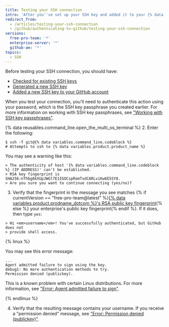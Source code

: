 ```yaml
---
title: Testing your SSH connection
intro: 'After you''ve set up your SSH key and added it to your {% data variables.product.product_name %} account, you can test your connection.'
redirect_from:
  - /articles/testing-your-ssh-connection
  - /github/authenticating-to-github/testing-your-ssh-connection
versions:
  free-pro-team: '*'
  enterprise-server: '*'
  github-ae: '*'
topics:
  - SSH
---
```

Before testing your SSH connection, you should have:
- [Checked for existing SSH keys](/articles/checking-for-existing-ssh-keys)
- [Generated a new SSH key](/articles/generating-a-new-ssh-key-and-adding-it-to-the-ssh-agent)
- [Added a new SSH key to your GitHub account](/articles/adding-a-new-ssh-key-to-your-github-account)

When you test your connection, you'll need to authenticate this action using your password, which is the SSH key passphrase you created earlier. For more information on working with SSH key passphrases, see ["Working with SSH key passphrases"](/articles/working-with-ssh-key-passphrases).

{% data reusables.command_line.open_the_multi_os_terminal %}
2. Enter the following:
  ```shell
  $ ssh -T git@{% data variables.command_line.codeblock %}
  # Attempts to ssh to {% data variables.product.product_name %}
  ```

  You may see a warning like this:

  ```shell
  > The authenticity of host '{% data variables.command_line.codeblock %} (IP ADDRESS)' can't be established.
  > RSA key fingerprint is SHA256:nThbg6kXUpJWGl7E1IGOCspRomTxdCARLviKw6E5SY8.
  > Are you sure you want to continue connecting (yes/no)?
  ```

3. Verify that the fingerprint in the message you see matches {% if currentVersion == "free-pro-team@latest" %}[{% data variables.product.prodname_dotcom %}'s RSA public key fingerprint](/github/authenticating-to-github/githubs-ssh-key-fingerprints){% else %} your enterprise's public key fingerprint{% endif %}. If it does, then type `yes`:
  ```shell
  > Hi <em>username</em>! You've successfully authenticated, but GitHub does not
  > provide shell access.
  ```

  {% linux %}

  You may see this error message:
  ```shell
  ...
  Agent admitted failure to sign using the key.
  debug1: No more authentication methods to try.
  Permission denied (publickey).
  ```

  This is a known problem with certain Linux distributions. For more information, see ["Error: Agent admitted failure to sign"](/articles/error-agent-admitted-failure-to-sign).

  {% endlinux %}

4. Verify that the resulting message contains your username. If you receive a "permission denied" message, see ["Error: Permission denied (publickey)"](/articles/error-permission-denied-publickey).
